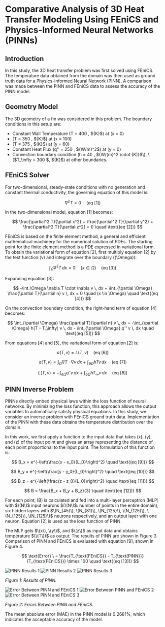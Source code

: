 # Comparative Analysis of 3D Heat Transfer Modeling Using FEniCS and Physics-Informed Neural Networks (PINNs)

## Introduction

In this study, the 3D heat transfer problem was first solved using FEniCS. The temperature data obtained from the domain was then used as ground truth data for a Physics-Informed Neural Network (PINN). A comparison was made between the PINN and FEniCS data to assess the accuracy of the PINN model.

## Geometry Model

The 3D geometry of a fin was considered in this problem. The boundary conditions in this setup are:
- Constant Wall Temperature \(T = 400 \, \${K}$\) at \(x = 0\)
- \(T = 350 \, \${K}$\) at \(x = 100\)
- \(T = 375 \, \${K}$\) at \(y = 60\)
- Constant Heat Flux \(q'' = 250 \, \${W/m}^2$\) at \(y = 0\)
- Convection boundary condition \(h = 40 \, \${W/(m}^2 \cdot \{K)}$\), \($T_\infty = 300 \$, \${K}$\) at other boundaries.

## FEniCS Solver

For two-dimensional, steady-state conditions with no generation and constant thermal conductivity, the governing equation of this model is:

$$
\nabla^2 T = 0 \quad \text{(eq [1])}
$$

In the two-dimensional model, equation [1] becomes:

$$
\frac{\partial^2 T}{\partial x^2} + \frac{\partial^2 T}{\partial y^2} + \frac{\partial^2 T}{\partial z^2} = 0 \quad \text{(eq [2])}
$$

FEniCS is based on the finite element method, a general and efficient mathematical machinery for the numerical solution of PDEs. The starting point for the finite element method is a PDE expressed in variational form. To obtain the variational form of equation [2], first multiply equation [2] by the test function \(v\) and integrate over the boundary (\(\Omega\)):

$$
\int_\Omega \nabla^2 T \, dx = 0 \quad (x \in \Omega) \quad \text{(eq [3])}
$$

Expanding equation [3]:

$$
-\int_\Omega \nabla T \cdot \nabla v \, dx + \int_{\partial \Omega} \frac{\partial T}{\partial n} v \, dx = 0 \quad (x \in \Omega) \quad \text{(eq [4])}
$$

On the convection boundary condition, the right-hand term of equation [4] becomes:

$$
\int_{\partial \Omega} \frac{\partial T}{\partial n} v \, dx = -\int_{\partial \Omega} h(T - T_\infty) v \, dx - \int_{\partial \Omega} q'' v \, dx \quad \text{(eq [5])}
$$

From equations [4] and [5], the variational form of equation [2] is:

$$
a(T, v) = L(T, v) \quad \text{(eq [6])}
$$

$$
a(T, v) = \int_\Omega \nabla T \cdot \nabla v \, dx + \int_{\partial \Omega} hTv \, dx \quad \text{(eq [7])}
$$

$$
L(T, v) = -\int_{\partial \Omega} q'' v \, dx + \int_{\partial \Omega} h T_\infty v \, dx \quad \text{(eq [8])}
$$

## PINN Inverse Problem

PINNs directly embed physical laws within the loss function of neural networks. By minimizing the loss function, this approach allows the output variables to automatically satisfy physical equations. In this study, we consider an inverse problem with FEniCS ground truth data. Implementation of the PINN with these data obtains the temperature distribution over the domain.

In this work, we first apply a function to the input data that takes \(x\), \(y\), and \(z\) of the input point and gives an array representing the distance of each point proportional to the input point. The formulation of this function is:

$$
B_x = e^{-\left(\frac{x - x_0}{L_0}\right)^2} \quad \text{(eq [9])}
$$

$$
B_y = e^{-\left(\frac{y - y_0}{L_0}\right)^2} \quad \text{(eq [10])}
$$

$$
B_z = e^{-\left(\frac{z - z_0}{L_0}\right)^2} \quad \text{(eq [11])}
$$

$$
B = \frac{B_x + B_y + B_z}{3} \quad \text{(eq [12])}
$$

For each point, \(B\) is calculated and fed into a multi-layer perceptron (MLP) with $\(N\)$ input neurons $(\(N\)$: number of points in the entire domain), six hidden layers with $\(N_{45}\), \(N_{81}\), \(N_{125}\), \(N_{125}\), \(N_{125}\), \(N_{125}\)$ neurons respectively, and an output layer with one neuron. Equation [2] is used as the loss function of PINN.

The MLP gets $\(x\), \(y\)$, and $\(z\)$ as input data and obtains temperature $(\(T\))$ as output. The results of PINN are shown in Figure 3. Comparison of PINN and FEniCS is evaluated with equation [9], shown in Figure 4.

$$
\text{Error} \ = \frac{T_{\text{FEniCS}} - T_{\text{PINN}}}{T_{\text{FEniCS}}} \times 100 \quad \text{(eq [13])}
$$

![PINN Results 1](Figures/three_1.png)
![PINN Results 2](Figures/three_2.png)
![PINN Results 3](Figures/three_3.png)

*Figure 1: Results of PINN.*

![Error Between PINN and FEniCS 1](Figures/Error.png)
![Error Between PINN and FEniCS 2](Figures/Error2.png)
![Error Between PINN and FEniCS 3](Figures/Error3.png)

*Figure 2: Errors Between PINN and FEniCS.*

The mean absolute error (MAE) in the PINN model is 0.2681%, which indicates the acceptable accuracy of the model.

